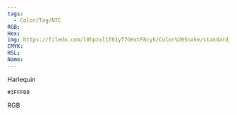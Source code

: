 ```yaml
---
tags:
  - Color/Tag/NTC
RGB:
Hex:
img: https://filedn.com/l0hpzxl1f01yT7GHxtF8cyk/Color%20Snake/standard_csv_to_svg/%23/3FFF00.svg
CMYK:
HSL:
Name:
---
```

Harlequin
```palette
#3FFF00
```
RGB
